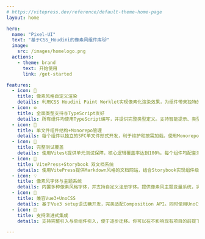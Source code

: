 ```yaml
---
# https://vitepress.dev/reference/default-theme-home-page
layout: home

hero:
  name: "Pixel-UI"
  text: "基于CSS_Houdini的像素风组件库🐱"
  image:
    src: /images/homelogo.png
  actions:
    - theme: brand
      text: 开始使用
      link: /get-started

features:
  - icon: 🎨
    title: 像素风格自定义渲染
    details: 利用CSS Houdini Paint Worklet实现像素化渲染效果，为组件带来独特的像素艺术外观。用户可以通过CSS自定义变量动态调整像素大小、颜色风格、边框样式等，打造独一无二的UI风格。
  - icon: ⚙️
    title: 全面类型支持与TypeScript友好
    details: 所有组件均使用TypeScript编写，并提供完整类型定义。支持智能提示、类型校验以及良好的IDE体验，帮助开发者高效构建类型安全的项目。
  - icon: 🧩
    title: 单文件组件结构+Monorepo管理
    details: 每个组件以独立的SFC单文件形式开发，利于维护和按需加载。使用Monorepo管理架构，支持模块化构建与统一版本控制，适配现代前端工程化流程。
  - icon: 🧪
    title: 完整测试覆盖
    details: 使用Vitest提供单元测试保障，核心逻辑覆盖率达到100%。每个组件均配套测试用例，确保组件稳定性与长期可维护性。
  - icon: 📖
    title: VitePress+Storybook 双文档系统
    details: 使用VitePress提供Markdown风格的文档网站，结合Storybook实现组件级交互演示。支持Playground、属性切换与源码查看，提升学习与使用体验。
  - icon: 💡
    title: 像素风字体与主题系统
    details: 内置多种像素风格字体，并支持自定义注册字体。提供像素风主题变量系统，实现不同视觉风格快速切换，支持夜间模式和复古配色方案。
  - icon: 🧱
    title: 兼容Vue3+UnoCSS
    details: 基于Vue3 setup语法糖开发，完美适配Composition API。同时使用UnoCSS作为原子化样式系统，支持极速开发与极致按需打包。
  - icon: 🚀
    title: 支持渐进式集成
    details: 支持完整引入与单组件引入，便于逐步迁移。你可以在不影响现有项目的前提下，按需引入任意组件进行替换或增强，实现平滑升级。

---
```



